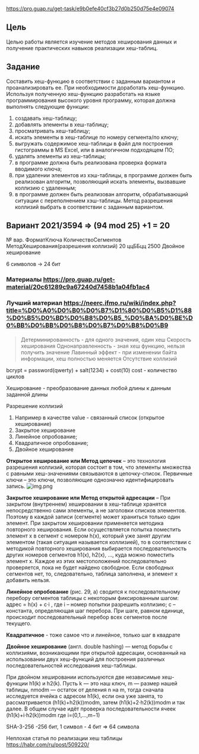 https://pro.guap.ru/get-task/e9b0efe40cf3b27d0b250d75e4e09074

## Цель
Целью работы является изучение методов хеширования данных и
получение практических навыков реализации хеш-таблиц.

## Задание

Составить хеш-функцию в соответствии с заданным вариантом и
проанализировать ее. При необходимости доработать хеш-функцию.
Используя полученную хеш-функцию разработать на языке
программирования высокого уровня программу, которая должна выполнять
следующие функции:
1) создавать хеш-таблицу;
2) добавлять элементы в хеш-таблицу;
3) просматривать хеш-таблицу;
4) искать элементы в хеш-таблице по номеру сегмента/по ключу;
5) выгружать содержимое хеш-таблицы в файл для построения
гистограммы в MS Excel, или в аналогичном подходящем ПО;
6) удалять элементы из хеш-таблицы;
7) в программе должна быть реализована проверка формата
вводимого ключа;
8) при удалении элементов из хэш-таблицы, в программе должен быть
реализован алгоритм, позволяющий искать элементы, вызвавшие
коллизию с удаленным;
9) в программе должен быть реализован алгоритм, обрабатывающий
ситуации с переполнением хэш-таблицы.
Метод разрешения коллизий выбрать в соответствии с заданным
вариантом.

 
## Вариант 2021/3594 => (94 mod 25) +1 = 20

№ вар. ФорматКлюча КоличествоСегментов МетодХеширования(разрешения коллизий)
20     ццББцц      2500                Двойное хеширование

6 cимволов -> 24 бит

### Материалы https://pro.guap.ru/get-material/20c61289c9a67240d7458b1a04fb1ac4
### Лучший материал https://neerc.ifmo.ru/wiki/index.php?title=%D0%A0%D0%B0%D0%B7%D1%80%D0%B5%D1%88%D0%B5%D0%BD%D0%B8%D0%B5_%D0%BA%D0%BE%D0%BB%D0%BB%D0%B8%D0%B7%D0%B8%D0%B9
#### 
> Детерминированность - для одного значения, один хеш
> Скорость хеширования
> Однонаправленность - зная хеш функцию, нельзя получить значение
> Лавинный эффект - при изменении байта информации, хеш полностью меняется
> Отсутствие коллизий

bcrypt = password(qwerty) + salt(1234) + cost(10)
cost - количество циклов

Хеширование - преобразование данных любой длины к данным заданной длины

Разрешение коллизий

1) Например в качестве value - связанный список (открытое хеширование)
2) Закрытое хеширование
3) Линейное опробование;
4) Квадратичное опробование;
5) Двойное хеширование


**Открытое хеширование или Метод цепочек** – это технология разрешения коллизий,
которая состоит в том, что элементы множества с равными хеш-значениями
связываются в цепочку-список. Первичные ключи – это ключи, позволяющие однозначно идентифицировать запись.
![img.png](/Users/aleksandr.z/GUAP/AlgorithmsAndDataStructures/AlgorithmsAndDataStructures/2_DataHash/images/openhash.png)

**Закрытое хеширование или Метод открытой адресации** –
При закрытом (внутреннем) хешировании в хеш-таблице хранятся непосредственно сами элементы,
а не заголовки списков элементов. Поэтому в каждой записи (сегменте) может храниться только один элемент.
При закрытом хешировании применяется методика повторного хеширования. Если осуществляется попытка
поместить элемент х в сегмент с номером h(x), который уже занят другим элементом (такая ситуация называется коллизией),
то в соответствии с методикой повторного хеширования выбирается после­довательность других номеров сегментов h1(x), h2(x), ...,
куда можно поместить элемент х. Каждое из этих местоположений последовательно проверяется, пока не будет найдено свободное. Если свободных сегментов нет, то, следовательно, таблица заполнена, и элемент х добавить нельзя.

**Линейное опробование** (рис. 29, а) сводится к последовательному
перебору сегментов таблицы с некоторым фиксированным шагом:
адрес = h(x) + c·i ,
где i – номер попытки разрешить коллизию;
c – константа, определяющая шаг перебора.
При шаге, равном единице, происходит последовательный перебор всех сегментов после текущего.

**Квадратичное** - тоже самое что и линейное, только шаг в квадрате

**Двойное хеширование** (англ. double hashing) — метод борьбы с коллизиями,
возникающими при открытой адресации, основанный на использовании двух хеш-функций для построения различных последовательностей исследования хеш-таблицы.

При двойном хешировании используются две независимые хеш-функции h1(k) и h2(k).
Пусть k — это наш ключ, m — размер нашей таблицы, nmodm — остаток от деления n на m,
тогда сначала исследуется ячейка с адресом h1(k), если она уже занята, то рассматривается (h1(k)+h2(k))modm,
затем (h1(k)+2⋅h2(k))modm и так далее. В общем случае идёт проверка последовательности ячеек (h1(k)+i⋅h2(k))modm
где i=(0,1,...,m−1)

SHA-3-256  -256 бит, 1 символ - 4 бит => 64 символа

Неплохая статья по реализации хеш таблицы
https://habr.com/ru/post/509220/

